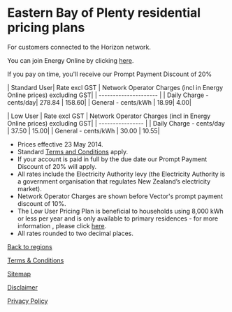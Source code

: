 # Eastern Bay of Plenty residential pricing plans
For customers connected to the Horizon network.


You can join Energy Online by clicking [here](http://www.energyonline.co.nz/Default.aspx?tabid=98).

<p class="intro">If you pay on time, you'll receive our Prompt Payment Discount of 20%</p>


| Standard User| 	Rate excl GST	| Network Operator Charges (incl in Energy Online prices) excluding GST| 
| --------------------- | 
| Daily Charge - cents/day| 	278.84	| 158.60| 
| General - cents/kWh	| 18.99| 	4.00| 
 

| Low User	| Rate excl GST	| Network Operator Charges (incl in Energy Online prices) excluding GST| 
| ---------------- | 
| Daily Charge - cents/day	| 37.50	| 15.00| 
| General - cents/kWh	| 30.00	| 10.55| 

- Prices effective 23 May 2014.
- Standard [Terms and Conditions](http://www.energyonline.co.nz/Default.aspx?tabid=169) apply.
- If your account is paid in full by the due date our Prompt Payment Discount of 20% will apply.
- All rates include the Electricity Authority levy (the Electricity Authority is a government organisation that regulates New Zealand’s electricity market).
- Network Operator Charges are shown before Vector's prompt payment discount of 10%.
- The Low User Pricing Plan is beneficial to households using 8,000 kWh or less per year and is only available to primary residences - for more information , please click [here](http://www.energyonline.co.nz/Default.aspx?tabid=148).
- All rates rounded to two decimal places.


[Back to regions](http://www.energyonline.co.nz/residential/pricing_plans/residential_electricity_pricing_plans)

[Terms & Conditions](http://www.energyonline.co.nz/terms)

[Sitemap](http://www.energyonline.co.nz/home/site_map)

[Disclaimer](http://www.energyonline.co.nz/home/site_map/disclaimer)

[Privacy Policy](http://www.energyonline.co.nz/home/site_map/privacy_policy)
